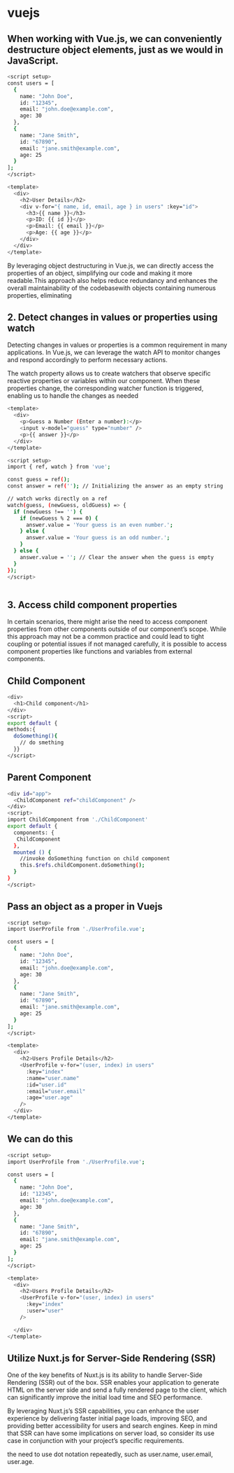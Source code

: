 # vuejs

## When working with Vue.js, we can conveniently destructure object elements, just as we would in JavaScript. 
```sh
<script setup>
const users = [
  {
    name: "John Doe",
    id: "12345",
    email: "john.doe@example.com",
    age: 30
  },
  {
    name: "Jane Smith",
    id: "67890",
    email: "jane.smith@example.com",
    age: 25
  }
];
</script>

<template>
  <div>
    <h2>User Details</h2>
    <div v-for="{ name, id, email, age } in users" :key="id">
      <h3>{{ name }}</h3>
      <p>ID: {{ id }}</p>
      <p>Email: {{ email }}</p>
      <p>Age: {{ age }}</p>
    </div>
  </div>
</template>
```

 By leveraging object destructuring in Vue.js, we can directly access the properties of an object, simplifying our code and making it more readable.This approach also helps reduce redundancy and enhances the overall maintainability of the codebasewith objects containing numerous properties, eliminating 


 ## 2. Detect changes in values or properties using watch

Detecting changes in values or properties is a common requirement in many applications. In Vue.js, we can leverage the watch API to monitor changes and respond accordingly to perform necessary actions.

The watch property allows us to create watchers that observe specific reactive properties or variables within our component. When these properties change, the corresponding watcher function is triggered, enabling us to handle the changes as needed
```sh
<template>
  <div>
    <p>Guess a Number (Enter a number):</p>
    <input v-model="guess" type="number" />
    <p>{{ answer }}</p>
  </div>
</template>

<script setup>
import { ref, watch } from 'vue';

const guess = ref();
const answer = ref(''); // Initializing the answer as an empty string

// watch works directly on a ref
watch(guess, (newGuess, oldGuess) => {
  if (newGuess !== '') {
    if (newGuess % 2 === 0) {
      answer.value = 'Your guess is an even number.';
    } else {
      answer.value = 'Your guess is an odd number.';
    }
  } else {
    answer.value = ''; // Clear the answer when the guess is empty
  }
});
</script>



```
## 3. Access child component properties

In certain scenarios, there might arise the need to access component properties from other components outside of our component’s scope. While this approach may not be a common practice and could lead to tight coupling or potential issues if not managed carefully, it is possible to access component properties like functions and variables from external components.

## Child Component

```sh
<div>
  <h1>Child component</h1> 
</div>
<script>
export default {
methods:{
  doSomething(){
    // do smething
  }}
</script>
```


## Parent Component
```sh
<div id="app">
  <ChildComponent ref="childComponent" />
</div>
<script>
import ChildComponent from './ChildComponent'
export default {
  components: {
   ChildComponent
  },
  mounted () {
    //invoke doSomething function on child component
    this.$refs.childComponent.doSomething();
  }
}
</script>
```

## Pass an object as a proper in Vuejs

```sh
<script setup>
import UserProfile from './UserProfile.vue';

const users = [
  {
    name: "John Doe",
    id: "12345",
    email: "john.doe@example.com",
    age: 30
  },
  {
    name: "Jane Smith",
    id: "67890",
    email: "jane.smith@example.com",
    age: 25
  }
];
</script>

<template>
  <div>
    <h2>Users Profile Details</h2>
    <UserProfile v-for="(user, index) in users" 
      :key="index" 
      :name="user.name" 
      :id="user.id" 
      :email="user.email" 
      :age="user.age" 
    />
  </div>
</template>


```
## We can do this
```sh
<script setup>
import UserProfile from './UserProfile.vue';

const users = [
  {
    name: "John Doe",
    id: "12345",
    email: "john.doe@example.com",
    age: 30
  },
  {
    name: "Jane Smith",
    id: "67890",
    email: "jane.smith@example.com",
    age: 25
  }
];
</script>

<template>
  <div>
    <h2>Users Profile Details</h2>
    <UserProfile v-for="(user, index) in users" 
      :key="index" 
      :user="user"  
    />

  </div>
</template>
```
## Utilize Nuxt.js for Server-Side Rendering (SSR)

One of the key benefits of Nuxt.js is its ability to handle Server-Side Rendering (SSR) out of the box. SSR enables your application to generate HTML on the server side and send a fully rendered page to the client, which can significantly improve the initial load time and SEO performance.

By leveraging Nuxt.js’s SSR capabilities, you can enhance the user experience by delivering faster initial page loads, improving SEO, and providing better accessibility for users and search engines. Keep in mind that SSR can have some implications on server load, so consider its use case in conjunction with your project’s specific requirements.

the need to use dot notation repeatedly, such as user.name, user.email, user.age.
